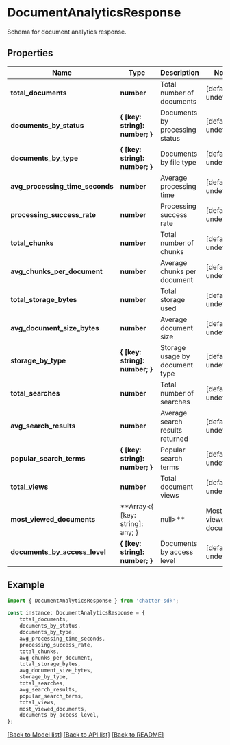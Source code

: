 # DocumentAnalyticsResponse

Schema for document analytics response.

## Properties

Name | Type | Description | Notes
------------ | ------------- | ------------- | -------------
**total_documents** | **number** | Total number of documents | [default to undefined]
**documents_by_status** | **{ [key: string]: number; }** | Documents by processing status | [default to undefined]
**documents_by_type** | **{ [key: string]: number; }** | Documents by file type | [default to undefined]
**avg_processing_time_seconds** | **number** | Average processing time | [default to undefined]
**processing_success_rate** | **number** | Processing success rate | [default to undefined]
**total_chunks** | **number** | Total number of chunks | [default to undefined]
**avg_chunks_per_document** | **number** | Average chunks per document | [default to undefined]
**total_storage_bytes** | **number** | Total storage used | [default to undefined]
**avg_document_size_bytes** | **number** | Average document size | [default to undefined]
**storage_by_type** | **{ [key: string]: number; }** | Storage usage by document type | [default to undefined]
**total_searches** | **number** | Total number of searches | [default to undefined]
**avg_search_results** | **number** | Average search results returned | [default to undefined]
**popular_search_terms** | **{ [key: string]: number; }** | Popular search terms | [default to undefined]
**total_views** | **number** | Total document views | [default to undefined]
**most_viewed_documents** | **Array&lt;{ [key: string]: any; } | null&gt;** | Most viewed documents | [default to undefined]
**documents_by_access_level** | **{ [key: string]: number; }** | Documents by access level | [default to undefined]

## Example

```typescript
import { DocumentAnalyticsResponse } from 'chatter-sdk';

const instance: DocumentAnalyticsResponse = {
    total_documents,
    documents_by_status,
    documents_by_type,
    avg_processing_time_seconds,
    processing_success_rate,
    total_chunks,
    avg_chunks_per_document,
    total_storage_bytes,
    avg_document_size_bytes,
    storage_by_type,
    total_searches,
    avg_search_results,
    popular_search_terms,
    total_views,
    most_viewed_documents,
    documents_by_access_level,
};
```

[[Back to Model list]](../README.md#documentation-for-models) [[Back to API list]](../README.md#documentation-for-api-endpoints) [[Back to README]](../README.md)
